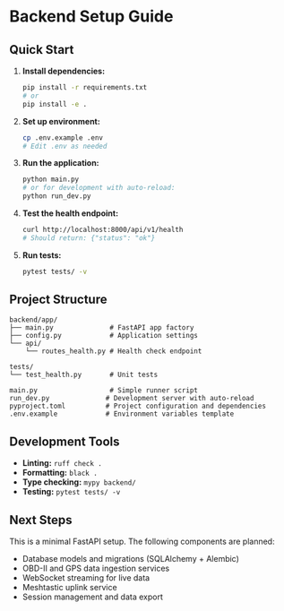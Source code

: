 # Backend Setup Guide

## Quick Start

1. **Install dependencies:**
   ```bash
   pip install -r requirements.txt
   # or
   pip install -e .
   ```

2. **Set up environment:**
   ```bash
   cp .env.example .env
   # Edit .env as needed
   ```

3. **Run the application:**
   ```bash
   python main.py
   # or for development with auto-reload:
   python run_dev.py
   ```

4. **Test the health endpoint:**
   ```bash
   curl http://localhost:8000/api/v1/health
   # Should return: {"status": "ok"}
   ```

5. **Run tests:**
   ```bash
   pytest tests/ -v
   ```

## Project Structure

```
backend/app/
├── main.py              # FastAPI app factory
├── config.py            # Application settings
└── api/
    └── routes_health.py # Health check endpoint

tests/
└── test_health.py       # Unit tests

main.py                  # Simple runner script
run_dev.py              # Development server with auto-reload
pyproject.toml          # Project configuration and dependencies
.env.example            # Environment variables template
```

## Development Tools

- **Linting:** `ruff check .`
- **Formatting:** `black .`
- **Type checking:** `mypy backend/`
- **Testing:** `pytest tests/ -v`

## Next Steps

This is a minimal FastAPI setup. The following components are planned:

- Database models and migrations (SQLAlchemy + Alembic)
- OBD-II and GPS data ingestion services
- WebSocket streaming for live data
- Meshtastic uplink service
- Session management and data export
